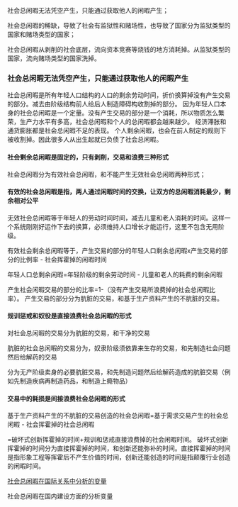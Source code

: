 社会总闲暇无法凭空产生，只能通过获取他人的闲暇产生；

社会总闲暇的稀缺，导致了社会有监狱性和赌场性，也导致了国家分为监狱类型的国家和赌场类型的国家；

社会总闲暇从剥削的社会底层，流向资本竞赛等烧钱的地方消耗掉。从监狱类型的国家，流向赌场类型的国家洗掉。

### 社会总闲暇无法凭空产生，只能通过获取他人的闲暇产生

社会总闲暇是所有年轻人口结构的人口的剩余劳动时间，折价换算掉没有产生交易的部分。减去由阶级结构前人给后人制造障碍构收割掉的部分。
因为年轻人口本身的社会总闲暇是一个定量。没有产生交易的部分是一个消耗，所以物质怎么繁荣，生产力水平有多高，社会总闲暇和个人的总闲暇都会越来越少。
经济滞胀和通货膨胀都是社会总闲暇不足的表现。
个人剩余闲暇，也会在前人制定的规则下被收割掉。因此很多人从出生起就已负债了社会总闲暇。

#### 社会剩余总闲暇是固定的，只有剥削，交易和浪费三种形式

社会总闲暇分为有效社会总闲暇，和不能产生无效社会总闲暇两种形式；

#### 有效的社会总闲暇是指，两人通过闲暇时间的交换，让双方的总闲暇消耗最少，剩余相对公平

无效社会总闲暇等于年轻人的劳动时间时间，减去儿童和老人消耗的时间。这样一个系统刚刚好运作下去的换算，必须维持人口增长才能运行，这里不包含无用阶级。

有效社会剩余总闲暇等于，产生交易的部分的年轻人口剩余总闲暇x产生交易的部分的比例率 - 社会挥霍掉的闲暇时间

年轻人口总剩余闲暇=年轻阶级的剩余劳动时间 -  儿童和老人的耗费的剩余闲暇

产生社会闲暇交易的部分的比率=1-（没有产生交易所浪费掉的社会总闲暇比率）。
产生交易的部分分为肮脏的交易，和基于生产资料产生的不肮脏的交易。

#### 规训惩戒和奴役是直接浪费社会总闲暇的形式

对社会总闲暇的交易分为肮脏的交易，和干净的交易

肮脏的社会总闲暇的交易分为，奴隶阶级须依靠来生存的交易，和先制造社会问题然后给解药的交易

分为无产阶级卖身的必要肮脏交易，和先制造问题然后给解药造成的肮脏交易（例如先制造疾病再制造药品，和制造上瘾物品）

#### 交易中的耗损是间接浪费社会总闲暇的形式

基于生产资料产生的不肮脏的交易创造的社会总闲暇=基于需求交易产生的社会总闲暇 - 
社会挥霍掉的社会总闲暇

=破坏式创新挥霍掉的时间+规训和惩戒直接浪费掉的社会闲暇时间。
破坏式创新挥霍掉的时间分为直接挥霍掉的时间，和创新还能弥补的时间。直接挥霍掉的时间是指形象工程等挥霍后不产生价值的时间，创新还能创造的时间是指颠覆行业创造的闲暇时间。



[社会总闲暇在国际关系中分析的变量](20230118001.md)


社会总闲暇在国内建设方面的分析变量

